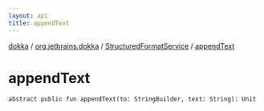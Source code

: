 ```yaml
---
layout: api
title: appendText
---
```

[dokka](../../index.html) / [org.jetbrains.dokka](../index.html) / [StructuredFormatService](index.html) / [appendText](appendText.html)


# appendText


```
abstract public fun appendText(to: StringBuilder, text: String): Unit
```
